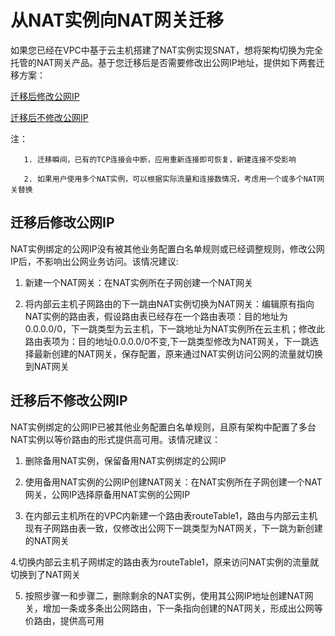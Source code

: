 # 从NAT实例向NAT网关迁移
如果您已经在VPC中基于云主机搭建了NAT实例实现SNAT，想将架构切换为完全托管的NAT网关产品。基于您迁移后是否需要修改出公网IP地址，提供如下两套迁移方案：

[迁移后修改公网IP](Migration-From-Instance-To-Nat-Gateway#user-content-1)

[迁移后不修改公网IP](Migration-From-Instance-To-Nat-Gateway#user-content-2)

注：

       1. 迁移瞬间，已有的TCP连接会中断，应用重新连接即可恢复，新建连接不受影响

       2. 如果用户使用多个NAT实例，可以根据实际流量和连接数情况，考虑用一个或多个NAT网关替换

## 迁移后修改公网IP
<div id="user-content-1"></div>

NAT实例绑定的公网IP没有被其他业务配置白名单规则或已经调整规则，修改公网IP后，不影响出公网业务访问。该情况建议:

1. 新建一个NAT网关：在NAT实例所在子网创建一个NAT网关

2. 将内部云主机子网路由的下一跳由NAT实例切换为NAT网关：编辑原有指向NAT实例的路由表，假设路由表已经存在一个路由表项：目的地址为0.0.0.0/0，下一跳类型为云主机，下一跳地址为NAT实例所在云主机；修改此路由表项为：目的地址0.0.0.0/0不变,下一跳类型修改为NAT网关，下一跳选择最新创建的NAT网关，保存配置，原来通过NAT实例访问公网的流量就切换到NAT网关

## 迁移后不修改公网IP
<div id="user-content-2"></div>

NAT实例绑定的公网IP已被其他业务配置白名单规则，且原有架构中配置了多台NAT实例以等价路由的形式提供高可用。该情况建议：
1. 删除备用NAT实例，保留备用NAT实例绑定的公网IP

2. 使用备用NAT实例的公网IP创建NAT网关：在NAT实例所在子网创建一个NAT网关，公网IP选择原备用NAT实例的公网IP

3. 在内部云主机所在的VPC内新建一个路由表routeTable1，路由与内部云主机现有子网路由表一致，仅修改出公网下一跳类型为NAT网关，下一跳为新创建的NAT网关

4.切换内部云主机子网绑定的路由表为routeTable1，原来访问NAT实例的流量就切换到了NAT网关

5. 按照步骤一和步骤二，删除剩余的NAT实例，使用其公网IP地址创建NAT网关，增加一条或多条出公网路由，下一条指向创建的NAT网关，形成出公网等价路由，提供高可用
